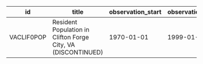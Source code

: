 | id         | title                                                        | observation_start   | observation_end   |
|------------|--------------------------------------------------------------|---------------------|-------------------|
| VACLIF0POP | Resident Population in Clifton Forge City, VA (DISCONTINUED) | 1970-01-01          | 1999-01-01        |